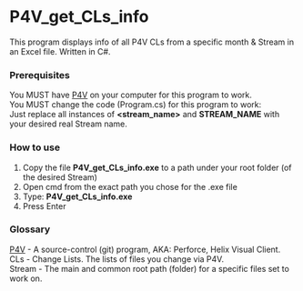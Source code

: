# P4V_get_CLs_info
This program displays info of all P4V CLs from a specific month &amp; Stream in an Excel file. Written in C#.

### Prerequisites
You MUST have [P4V](https://www.perforce.com/downloads/helix-visual-client-p4v) on your computer for this program to work. <br>
You MUST change the code (Program.cs) for this program to work: <br>
Just replace all instances of **<stream_name>** and **STREAM_NAME** with your desired real Stream name. <br>

### How to use
1) Copy the file **P4V_get_CLs_info.exe** to a path under your root folder (of the desired Stream) <br>
2) Open cmd from the exact path you chose for the .exe file <br>
3) Type: **P4V_get_CLs_info.exe** <br>
4) Press Enter <br>

### Glossary
[P4V](https://www.perforce.com/downloads/helix-visual-client-p4v) - A source-control (git) program, AKA: Perforce, Helix Visual Client.<br>
CLs - Change Lists. The lists of files you change via P4V. <br>
Stream - The main and common root path (folder) for a specific files set to work on. <br>
